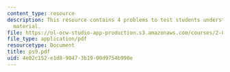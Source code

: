 ```yaml
---
content_type: resource
description: This resource contains 4 problems to test students understanding of course
  material.
file: https://ol-ocw-studio-app-production.s3.amazonaws.com/courses/2-001-mechanics-materials-i-fall-2006/4e02c152e1d890473b1900d9754b990e_ps9.pdf
file_type: application/pdf
resourcetype: Document
title: ps9.pdf
uid: 4e02c152-e1d8-9047-3b19-00d9754b990e
---
```

